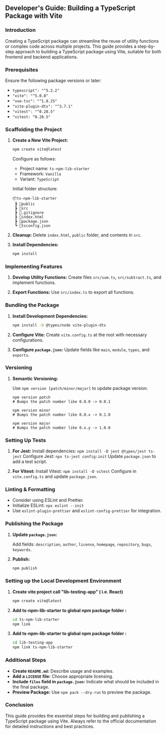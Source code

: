 ## Developer's Guide: Building a TypeScript Package with Vite

### Introduction
Creating a TypeScript package can streamline the reuse of utility functions or complex code across multiple projects. This guide provides a step-by-step approach to building a TypeScript package using Vite, suitable for both frontend and backend applications.

### Prerequisites
   Ensure the following package versions or later:

- `typescript": "^5.2.2"`
- `"vite": "^5.0.8"`
- `"vue-tsc": "^1.8.25"`
- `"vite-plugin-dts": "^3.7.1"`
- `"vitest": "^0.28.5"`
- `"vitest: ^0.28.5"`

### Scaffolding the Project
1. **Create a New Vite Project:**
   ```bash
   npm create vite@latest
   ```
   Configure as follows:
   - Project name: `ts-npm-lib-starter`
   - Framework: `Vanilla`
   - Variant: `TypeScript`

   Initial folder structure:
   ```
   📦ts-npm-lib-starter
    ┣ 📂public
    ┣ 📂src
    ┣ 📜.gitignore
    ┣ 📜index.html
    ┣ 📜package.json
    ┗ 📜tsconfig.json
   ```

2. **Cleanup:**
   Delete `index.html`, `public` folder, and contents in `src`.

3. **Install Dependencies:**
   ```bash
   npm install
   ```

### Implementing Features
1. **Develop Utility Functions:**
   Create files `src/sum.ts`, `src/subtract.ts`, and implement functions.

2. **Export Functions:**
   Use `src/index.ts` to export all functions.

### Bundling the Package
1. **Install Development Dependencies:**
   ```bash
   npm install -D @types/node vite-plugin-dts
   ```

2. **Configure Vite:**
   Create `vite.config.ts` at the root with necessary configurations.

3. **Configure `package.json`:**
   Update fields like `main`, `module`, `types`, and `exports`.

### Versioning
1. **Semantic Versioning:**

   Use `npm version [patch/minor/major]` to update package version.
   ```
   npm version patch
   # Bumps the patch number like 0.0.0 -> 0.0.1

   npm version minor
   # Bumps the patch number like 0.0.x -> 0.1.0

   npm version major
   # Bumps the patch number like 0.x.y -> 1.0.0
   ```

### Setting Up Tests
1. **For Jest:**
   Install dependencies: `npm install -D jest @types/jest ts-jest`
   Configure Jest: `npx ts-jest config:init`
   Update `package.json` to add a test script.

2. **For Vitest:**
   Install Vitest: `npm install -D vitest`
   Configure in `vite.config.ts` and update `package.json`.

### Linting & Formatting
- Consider using ESLint and Prettier.
- Initialize ESLint: `npx eslint --init`
- Use `eslint-plugin-prettier` and `eslint-config-prettier` for integration.

### Publishing the Package

1. **Update `package.json`:**

   Add fields: `description`, `author`, `license`, `homepage`, `repository`, `bugs`, `keywords`.

2. **Publish:**
   ```bash
   npm publish
   ```

### Setting up the Local Development Environment

1. **Create vite project call "lib-testing-app" ( i.e. React)**
   ```bash
   npm create vite@latest
   ```

2. **Add ts-npm-lib-starter to global npm package folder :**
   ```bash
   cd ts-npm-lib-starter
   npm link
   ```
3. **Add ts-npm-lib-starter to global npm package folder :**
   ```bash
   cd lib-testing-app
   npm link ts-npm-lib-starter
   ```

### Additional Steps
- **Create `README.md`:** Describe usage and examples.
- **Add a `LICENSE` file:** Choose appropriate licensing.
- **Include `files` field in `package.json`:** Indicate what should be included in the final package.
- **Preview Package:** Use `npm pack --dry-run` to preview the package.

### Conclusion
This guide provides the essential steps for building and publishing a TypeScript package using Vite. Always refer to the official documentation for detailed instructions and best practices.